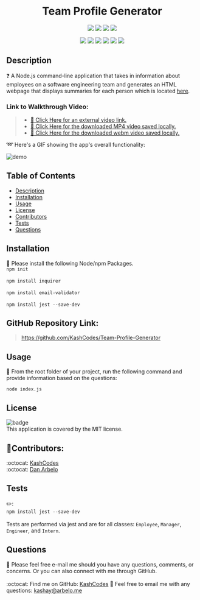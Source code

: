 <h1 align="center">Team Profile Generator</h1>
  
  <p align="center">
    <img src="https://img.shields.io/github/repo-size/KashCodes/Team-Profile-Generator?style=plastic" />
    <img src="https://img.shields.io/github/languages/count/KashCodes/Team-Profile-Generator?style=plastic" />
    <img src="https://img.shields.io/github/languages/top/KashCodes/Team-Profile-Generator?style=plastic" />
    <img src="https://img.shields.io/github/last-commit/KashCodes/Team-Profile-Generator?style=plastic" />
  </p>

  <p align="center">
    <img src="https://img.shields.io/badge/Javascript-yellow" />
    <img src="https://img.shields.io/badge/jQuery-orange" />
    <img src="https://img.shields.io/badge/-Node.js-green" />
    <img src="https://img.shields.io/badge/-Inquirer-purple" />
    <img src="https://img.shields.io/badge/-ScreenCastify-red" />
    <img src="https://img.shields.io/badge/-JSON-orange"" />
  </p>
  
  ## Description
  ❓ A Node.js command-line application that takes in information about employees on a software engineering team and generates an HTML webpage that displays summaries for each person which is located [here](./dist/index.html).

  ### Link to Walkthrough Video:
  > - [:movie_camera: Click Here for an external video link.](https://drive.google.com/file/d/1Css4udq3OncbN8SV17ETKTN_gyEraXpU/view)
  > - [:movie_camera: Click Here for the downloaded MP4 video saved locally.](./src/demo-MP4.mp4)
  > - [:movie_camera: Click Here for the downloaded webm video saved locally.](./src/demo-webm.webm)


  :loop: Here's a GIF showing the app's overall functionality:

  ![demo](./src/demo.gif)

  ## Table of Contents
  - [Description](#description)
  - [Installation](#installation)
  - [Usage](#usage)
  - [License](#license)
  - [Contributors](#contributors)
  - [Tests](#tests)
  - [Questions](#questions)

  ## Installation
  🚨 Please install the following Node/npm Packages. 
  <br /> `npm init`<br />  <br />`npm install inquirer`<br /> <br />`npm install email-validator`<br /> <br />`npm install jest --save-dev`

  ## GitHub Repository Link: 
  > https://github.com/KashCodes/Team-Profile-Generator


  ## Usage
  🚀 From the root folder of your project, run the following command and provide information based on the questions: 
  
  `node index.js`


  ## License
  ![badge](https://img.shields.io/badge/license-MIT-success)
  <br />
  This application is covered by the MIT license.


  ## 👥Contributors:
  :octocat: [KashCodes](https://github.com/KashCodes)<br />
  :octocat: [Dan Arbelo](https://github.com/govepitr)  
  

  ## Tests
  ✏️:<br /> `npm install jest --save-dev`<br />   <br />Tests are performed via jest and are for all classes: `Employee`, `Manager`, `Engineer`, and `Intern`.


  ## Questions
  🔧 Please feel free e-mail me should you have any questions, comments, or concerns.  Or you can also connect with me through GitHub.<br />
    <br />
  :octocat: Find me on GitHub: [KashCodes](https://github.com/KashCodes)
  📜 Feel free to email me with any questions: kashay@arbelo.me<br /><br />
    
    

    
  